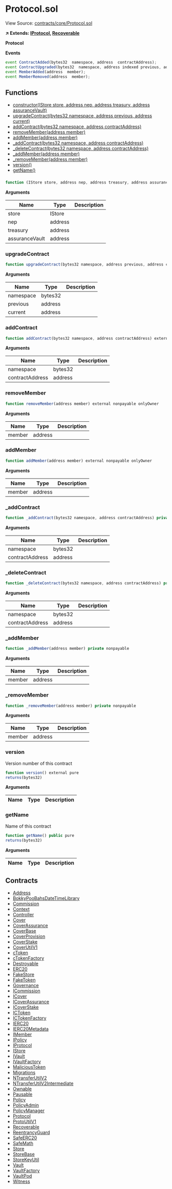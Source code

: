 # Protocol.sol

View Source: [contracts/core/Protocol.sol](../contracts/core/Protocol.sol)

**↗ Extends: [IProtocol](IProtocol.md), [Recoverable](Recoverable.md)**

**Protocol**

**Events**

```js
event ContractAdded(bytes32  namespace, address  contractAddress);
event ContractUpgraded(bytes32  namespace, address indexed previous, address indexed current);
event MemberAdded(address  member);
event MemberRemoved(address  member);
```

## Functions

- [constructor(IStore store, address nep, address treasury, address assuranceVault)](#)
- [upgradeContract(bytes32 namespace, address previous, address current)](#upgradecontract)
- [addContract(bytes32 namespace, address contractAddress)](#addcontract)
- [removeMember(address member)](#removemember)
- [addMember(address member)](#addmember)
- [_addContract(bytes32 namespace, address contractAddress)](#_addcontract)
- [_deleteContract(bytes32 namespace, address contractAddress)](#_deletecontract)
- [_addMember(address member)](#_addmember)
- [_removeMember(address member)](#_removemember)
- [version()](#version)
- [getName()](#getname)

### 

```js
function (IStore store, address nep, address treasury, address assuranceVault) public nonpayable Recoverable 
```

**Arguments**

| Name        | Type           | Description  |
| ------------- |------------- | -----|
| store | IStore |  | 
| nep | address |  | 
| treasury | address |  | 
| assuranceVault | address |  | 

### upgradeContract

```js
function upgradeContract(bytes32 namespace, address previous, address current) external nonpayable onlyOwner 
```

**Arguments**

| Name        | Type           | Description  |
| ------------- |------------- | -----|
| namespace | bytes32 |  | 
| previous | address |  | 
| current | address |  | 

### addContract

```js
function addContract(bytes32 namespace, address contractAddress) external nonpayable onlyOwner 
```

**Arguments**

| Name        | Type           | Description  |
| ------------- |------------- | -----|
| namespace | bytes32 |  | 
| contractAddress | address |  | 

### removeMember

```js
function removeMember(address member) external nonpayable onlyOwner 
```

**Arguments**

| Name        | Type           | Description  |
| ------------- |------------- | -----|
| member | address |  | 

### addMember

```js
function addMember(address member) external nonpayable onlyOwner 
```

**Arguments**

| Name        | Type           | Description  |
| ------------- |------------- | -----|
| member | address |  | 

### _addContract

```js
function _addContract(bytes32 namespace, address contractAddress) private nonpayable
```

**Arguments**

| Name        | Type           | Description  |
| ------------- |------------- | -----|
| namespace | bytes32 |  | 
| contractAddress | address |  | 

### _deleteContract

```js
function _deleteContract(bytes32 namespace, address contractAddress) private nonpayable
```

**Arguments**

| Name        | Type           | Description  |
| ------------- |------------- | -----|
| namespace | bytes32 |  | 
| contractAddress | address |  | 

### _addMember

```js
function _addMember(address member) private nonpayable
```

**Arguments**

| Name        | Type           | Description  |
| ------------- |------------- | -----|
| member | address |  | 

### _removeMember

```js
function _removeMember(address member) private nonpayable
```

**Arguments**

| Name        | Type           | Description  |
| ------------- |------------- | -----|
| member | address |  | 

### version

Version number of this contract

```js
function version() external pure
returns(bytes32)
```

**Arguments**

| Name        | Type           | Description  |
| ------------- |------------- | -----|

### getName

Name of this contract

```js
function getName() public pure
returns(bytes32)
```

**Arguments**

| Name        | Type           | Description  |
| ------------- |------------- | -----|

## Contracts

* [Address](Address.md)
* [BokkyPooBahsDateTimeLibrary](BokkyPooBahsDateTimeLibrary.md)
* [Commission](Commission.md)
* [Context](Context.md)
* [Controller](Controller.md)
* [Cover](Cover.md)
* [CoverAssurance](CoverAssurance.md)
* [CoverBase](CoverBase.md)
* [CoverProvision](CoverProvision.md)
* [CoverStake](CoverStake.md)
* [CoverUtilV1](CoverUtilV1.md)
* [cToken](cToken.md)
* [cTokenFactory](cTokenFactory.md)
* [Destroyable](Destroyable.md)
* [ERC20](ERC20.md)
* [FakeStore](FakeStore.md)
* [FakeToken](FakeToken.md)
* [Governance](Governance.md)
* [ICommission](ICommission.md)
* [ICover](ICover.md)
* [ICoverAssurance](ICoverAssurance.md)
* [ICoverStake](ICoverStake.md)
* [ICToken](ICToken.md)
* [ICTokenFactory](ICTokenFactory.md)
* [IERC20](IERC20.md)
* [IERC20Metadata](IERC20Metadata.md)
* [IMember](IMember.md)
* [IPolicy](IPolicy.md)
* [IProtocol](IProtocol.md)
* [IStore](IStore.md)
* [IVault](IVault.md)
* [IVaultFactory](IVaultFactory.md)
* [MaliciousToken](MaliciousToken.md)
* [Migrations](Migrations.md)
* [NTransferUtilV2](NTransferUtilV2.md)
* [NTransferUtilV2Intermediate](NTransferUtilV2Intermediate.md)
* [Ownable](Ownable.md)
* [Pausable](Pausable.md)
* [Policy](Policy.md)
* [PolicyAdmin](PolicyAdmin.md)
* [PolicyManager](PolicyManager.md)
* [Protocol](Protocol.md)
* [ProtoUtilV1](ProtoUtilV1.md)
* [Recoverable](Recoverable.md)
* [ReentrancyGuard](ReentrancyGuard.md)
* [SafeERC20](SafeERC20.md)
* [SafeMath](SafeMath.md)
* [Store](Store.md)
* [StoreBase](StoreBase.md)
* [StoreKeyUtil](StoreKeyUtil.md)
* [Vault](Vault.md)
* [VaultFactory](VaultFactory.md)
* [VaultPod](VaultPod.md)
* [Witness](Witness.md)
